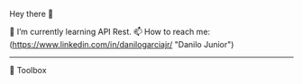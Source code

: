  Hey there 👋

🌱 I’m currently learning API Rest.
📫 How to reach me: (https://www.linkedin.com/in/danilogarciajr/ "Danilo Junior")

___

🧰 Toolbox
